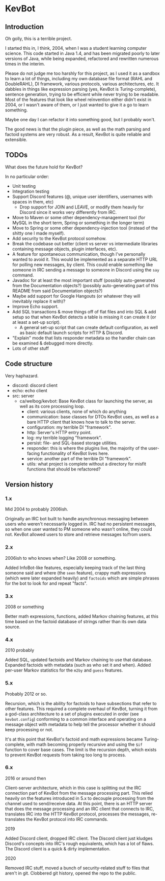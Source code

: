 # KevBot

## Introduction
Oh golly, this is a terrible project.

I started this in, I think, 2004, when I was a student learning computer science. This code started in Java 1.4, and has been migrated poorly to later versions of Java, while being expanded, refactored and rewritten numerous times in the interim.

Please do not judge me too harshly for this project, as I used it as a sandbox to learn a lot of things, including my own database file format (RAHL and DoubleRAHL), DI framework, various protocols, various architectures, etc. It dabbles in things like expression parsing (yes, KevBot is Turing-complete), sentence generation, trying to be efficient while never trying to be readable. Most of the features that look like wheel reïnvention either didn't exist in 2004, or I wasn't aware of them, or I just wanted to give it a go to learn something.

Maybe one day I can refactor it into something good, but I probably won't.

The good news is that the plugin piece, as well as the math parsing and factoid systems are very robust. As a result, KevBot is quite reliable and extensible.

## TODOs

What does the future hold for KevBot?

In no particular order:
* Unit testing
* Integration testing
* Support Discord features (@, unique user identifiers, usernames with spaces in them, etc)
  * Drop support for JOIN and LEAVE, or modify them heavily for Discord since it works very differently from IRC.
* Move to Maven or some other dependency-management tool (for MySQL in the short term, Spring or something in the longer term)
* Move to Spring or some other dependency-injection tool (instead of the shitty one I made myself).
* Add security to the KevBot protocol somehow.
* Break the codebase out better (client vs server vs intermediate libraries containing message objects, plugin interfaces, etc).
* A feature for spontaneous communication, though I've personally wanted to avoid it. This would be implemented as a separate HTTP URL for polling new messages, by client. This could enable something like someone in IRC sending a message to someone in Discord using the `say` command.
* Javadoc for at least the most important stuff (possibly auto-generated from the Documentation objects?) (possibly auto-generating part of this README from said Documentation objects?)
* Maybe add support for Google Hangouts (or whatever they will inevitably replace it with)?
* Improve Echo support.
* Add SQL transactions & move things off of flat files and into SQL & add setup so that when KevBot detects a table is missing it can create it (or at least a set-up script).
  * A general set-up script that can create default configuration, as well as basic default launch scripts for HTTP & Discord.
* "Explain" mode that lists responder metadata so the handler chain can be examined & debugged more directly.
* Lots of other stuff

## Code structure

Very haphazard.

* discord: discord client
* echo: echo client
* src: server
  * ca/welbog/kevbot: Base KevBot class for launching the server, as well as its core processing loop.
    * client: various clients, none of which do anything
    * communication: base classes for DTOs KevBot uses, as well as a bare HTTP client that knows how to talk to the server.
    * configuration: my terrible DI "framework".
    * http: Server's HTTP entry point.
    * log: my terrible logging "framework".
    * persist: file- and SQL-based storage utilities.
    * responder: this is where the plugins live, the majority of the user-facing functionality of KevBot lives here.
    * service: another part of the terrible DI "framework".
    * utils: what project is complete without a directory for misfit functions that should be refactored?

## Version history

### 1.x

Mid 2004 to probably 2006ish.

Originally an IRC bot built to handle asynchronous messaging between users who weren't necessarily logged in.
IRC had no persistent messages, so when one user wanted to PM someone who wasn't online, they could not.
KevBot allowed users to store and retrieve messages to/from users.

### 2.x

2006ish to who knows when? Like 2008 or something.

Added InfoBot-like features, especially keeping track of the last thing someone said and where (the `seen` feature), 
crappy math expressions (which were later expanded heavily) and `factoids` which are simple phrases for the bot to look for and
repeat "facts".

### 3.x

2008 or something

Better math expressions, functions, added Markov chaining features, at this time based on the factoid database of strings rather than its own data source.

### 4.x

2010 probably

Added SQL, updated factoids and Markov chaining to use that database. Expanded factoids with metadata (such as who set it and when).
Added per-user Markov statistics for the `m2by` and `guess` features.

### 5.x

Probably 2012 or so.

Recursion, which is the ability for factoids to have subsections that refer to other features.
This required a complete overhaul of KevBot, turning it from a god-class architecture to a set of plugins executed in order (see `kevbot.config`) conforming to a common interface and operating on a message object with metadata to help tell the processor whether it should keep processing or not.

It's at this point that KevBot's factoid and math expressions became Turing-complete, with math becoming properly recursive and using
the `$if` function to cover base cases. The limit is the recursion depth, which exists to prevent KevBot requests from taking too long to process.

### 6.x

2016 or around then

Client-server architecture, which in this case is splitting out the IRC connection part of KevBot from the message processing part.
This relied heavily on the features introduced in 5.x to decouple processing from the channel used to send/receive data.
At this point, there is an HTTP server that does the message processing and an IRC client that connects to IRC, translates IRC into 
the HTTP KevBot protocol, processes the messages, re-translates the KevBot protocol into IRC commands.

2019

Added Discord client, dropped IRC client. The Discord client just kludges Discord's concepts into IRC's rough equivalents, which has a lot of flaws.
The Discord client is a quick & dirty implementation.

2020

Removed IRC stuff, moved a bunch of security-related stuff to files that aren't in git.
Clobbered git history, opened the repo to the public.
